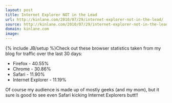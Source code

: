 ```yaml
---
layout: post
title: Internet Explorer NOT in the Lead
url: http://kinlane.com/2010/07/29/internet-explorer-not-in-the-lead/
source: http://kinlane.com/2010/07/29/internet-explorer-not-in-the-lead/
domain: kinlane.com
image: 
---
```

{% include JB/setup %}Check out these browser statistics taken from my blog for traffic over the last 30 days:
<ul class="mainlist">
	<li>Firefox - 40.55%</li>
	<li>Chrome - 30.86%</li>
	<li>Safari - 11.90%</li>
	<li>Internet Explorer - 11.19%</li>
</ul>
Of course my audience is made up of mostly geeks (and my mom), but it sure is good to see even Safari kicking Internet Explorers butt!!